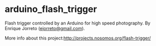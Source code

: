 arduino_flash_trigger
=====================

Flash trigger controlled by an Arduino for high speed photography.
By Enrique Jorreto (ejorreto@gmail.com).

More info about this project:http://projects.nosomos.org/flash-trigger/

